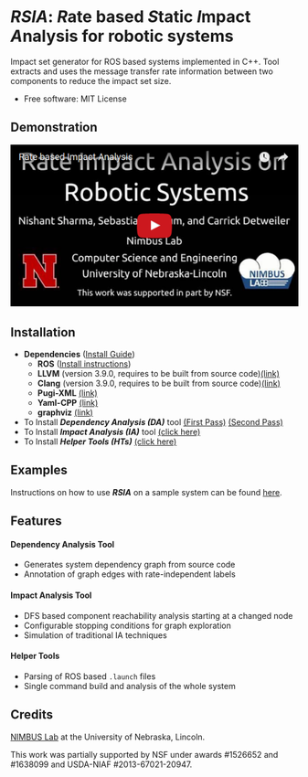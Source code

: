 # *RSIA*: *R*ate based *S*tatic *I*mpact *A*nalysis for robotic systems

Impact set generator for ROS based systems implemented in C++. Tool extracts and uses the message transfer rate information between two components to reduce the impact set size. 

- Free software: MIT License

## Demonstration

[![Rate based Impact Analysis](.youtube.png)](https://youtu.be/lkx_ptR8fL4 "Rate based Impact Analysis")

## Installation
- **Dependencies** ([Install Guide](dep_install.md)) 
	- **ROS** ([Install instructions](http://wiki.ros.org/kinetic/Installation/Ubuntu))
	- **LLVM** (version 3.9.0, requires to be built from source code)[(link)](http://llvm.org/releases/download.html#3.9.0)
	- **Clang** (version 3.9.0, requires to be built from source code)[(link)](http://llvm.org/releases/download.html#3.9.0)
	- **Pugi-XML** [(link)](http://pugixml.org/)
	- **Yaml-CPP** [(link)](https://github.com/jbeder/yaml-cpp)
	- **graphviz** [(link)](http://www.graphviz.org/)
- To Install **_Dependency Analysis (DA)_** tool [(First Pass)](DA_first_pass/README.md) [(Second Pass)](DA_second_pass/README.md)
- To Install **_Impact Analysis (IA)_** tool [(click here)](IA_tool/README.md)
- To Install **_Helper Tools (HTs)_** [(click here)](Helper_Tools/README.md)

## Examples

Instructions on how to use *__RSIA__* on a sample system can be found [here](examples/README.md).

## Features

#### Dependency Analysis Tool
- Generates system dependency graph from source code
- Annotation of graph edges with rate-independent labels

#### Impact Analysis Tool
- DFS based component reachability analysis starting at a changed node
- Configurable stopping conditions for graph exploration 
- Simulation of traditional IA techniques

#### Helper Tools

- Parsing of ROS based `.launch` files 
- Single command build and analysis of the whole system

## Credits

[NIMBUS Lab](nimbus.unl.edu) at the University of Nebraska, Lincoln.

This work was partially supported by NSF under awards #1526652 and #1638099 and USDA-NIAF #2013-67021-20947.
